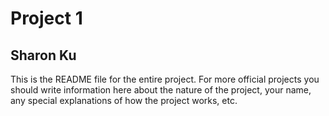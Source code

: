 # Project 1
## Sharon Ku

This is the README file for the entire project. For more official projects you should write information here about the nature of the project, your name, any special explanations of how the project works, etc.
